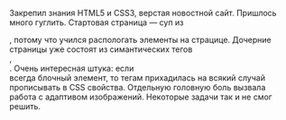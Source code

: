 Закрепил знания HTML5 и CSS3, верстая новостной сайт. Пришлось много гуглить. Стартовая страница — суп из 
<div>, потому что учился распологать элементы на страцице. 
 Дочерние страницы уже состоят из симантических тегов <main>, <article>. 
Очень интересная штука: если <div> всегда блочный элемент, то тегам прихадилась на всякий случай прописывать в CSS свойства.
Отдельную головную боль вызвала работа с адаптивом изображений. Некоторые задачи так и не смог решить.
